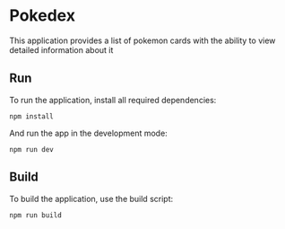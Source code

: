 # Pokedex
This application provides a list of pokemon cards with the ability to view detailed information about it

## Run
To run the application, install all required dependencies:

    npm install
    
 And run the app in the development mode:
 
    npm run dev
    
 ## Build
 To build the application, use the build script:
 
    npm run build
